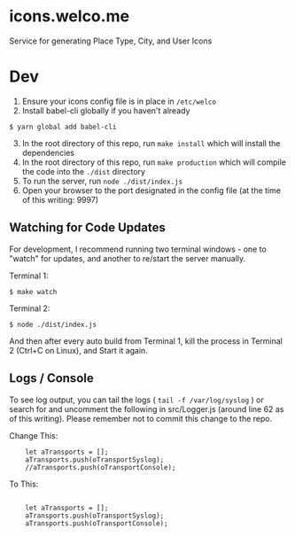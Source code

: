 # icons.welco.me
Service for generating Place Type, City, and User Icons

# Dev

1. Ensure your icons config file is in place in `/etc/welco`
2. Install babel-cli globally if you haven't already

```
$ yarn global add babel-cli
```

3. In the root directory of this repo, run `make install` which will install the dependencies
4. In the root directory of this repo, run `make production` which will compile the code into the `./dist` directory
5. To run the server, run `node ./dist/index.js`
6. Open your browser to the port designated in the config file (at the time of this writing: 9997)


## Watching for Code Updates

For development, I recommend running two terminal windows - one to "watch" for updates, and another to re/start the server manually.

Terminal 1:

```
$ make watch
```

Terminal 2:

```
$ node ./dist/index.js
```

And then after every auto build from Terminal 1, kill the process in Terminal 2 (Ctrl+C on Linux), and Start it again.

## Logs / Console

To see log output, you can tail the logs ( `tail -f /var/log/syslog` ) or search for and uncomment the following in src/Logger.js (around line 62 as of this writing).  Please remember not to commit this change to the repo.

Change This:

```
    let aTransports = [];
    aTransports.push(oTransportSyslog);
    //aTransports.push(oTransportConsole);

```

To This:

```

    let aTransports = [];
    aTransports.push(oTransportSyslog);
    aTransports.push(oTransportConsole);

```
